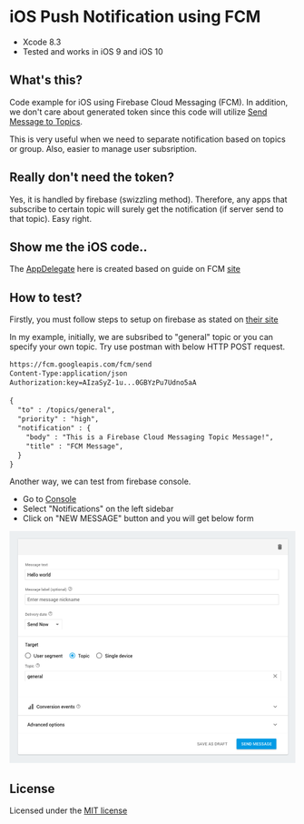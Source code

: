 # iOS Push Notification using FCM

- Xcode 8.3
- Tested and works in iOS 9 and iOS 10

## What's this?
Code example for iOS using Firebase Cloud Messaging (FCM). In addition, we don't care about generated token since this code will utilize [Send Message to Topics](https://firebase.google.com/docs/cloud-messaging/ios/topic-messaging). 

This is very useful when we need to separate notification based on topics or group. Also, easier to manage user subsription.

## Really don't need the token?
Yes, it is handled by firebase (swizzling method). Therefore, any apps that subscribe to certain topic will surely get the notification (if server send to that topic). Easy right.

## Show me the iOS code..
The [AppDelegate](./AppDelegate.swift) here is created based on guide on FCM [site](https://firebase.google.com/docs/cloud-messaging/ios/client)

## How to test?

Firstly, you must follow steps to setup on firebase as stated on [their site](https://firebase.google.com/docs/cloud-messaging/ios/client)

In my example, initially, we are subsribed to "general" topic or you can specify your own topic. Try use postman with below HTTP POST request.

```
https://fcm.googleapis.com/fcm/send
Content-Type:application/json
Authorization:key=AIzaSyZ-1u...0GBYzPu7Udno5aA

{
  "to" : /topics/general",
  "priority" : "high",
  "notification" : {
    "body" : "This is a Firebase Cloud Messaging Topic Message!",
    "title" : "FCM Message",
  }
}
```

Another way, we can test from firebase console. 

- Go to [Console](https://console.firebase.google.com/)
- Select "Notifications" on the left sidebar
- Click on "NEW MESSAGE" button and you will get below form

![](./console-message.png)


## License
Licensed under the [MIT license](http://opensource.org/licenses/MIT)